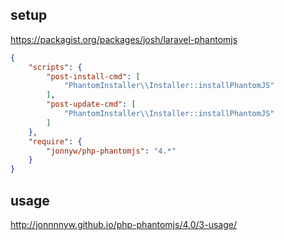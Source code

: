 ## setup
https://packagist.org/packages/josh/laravel-phantomjs

```composer.json
{
    "scripts": {
        "post-install-cmd": [
            "PhantomInstaller\\Installer::installPhantomJS"
        ],
        "post-update-cmd": [
            "PhantomInstaller\\Installer::installPhantomJS"
        ]
    },
    "require": {
        "jonnyw/php-phantomjs": "4.*"
    }
}
```

## usage
http://jonnnnyw.github.io/php-phantomjs/4.0/3-usage/
